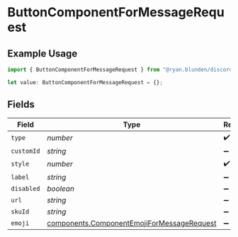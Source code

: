 # ButtonComponentForMessageRequest

## Example Usage

```typescript
import { ButtonComponentForMessageRequest } from "@ryan.blunden/discord/models/components";

let value: ButtonComponentForMessageRequest = {};
```

## Fields

| Field                                                                                                    | Type                                                                                                     | Required                                                                                                 | Description                                                                                              |
| -------------------------------------------------------------------------------------------------------- | -------------------------------------------------------------------------------------------------------- | -------------------------------------------------------------------------------------------------------- | -------------------------------------------------------------------------------------------------------- |
| `type`                                                                                                   | *number*                                                                                                 | :heavy_check_mark:                                                                                       | N/A                                                                                                      |
| `customId`                                                                                               | *string*                                                                                                 | :heavy_minus_sign:                                                                                       | N/A                                                                                                      |
| `style`                                                                                                  | *number*                                                                                                 | :heavy_check_mark:                                                                                       | N/A                                                                                                      |
| `label`                                                                                                  | *string*                                                                                                 | :heavy_minus_sign:                                                                                       | N/A                                                                                                      |
| `disabled`                                                                                               | *boolean*                                                                                                | :heavy_minus_sign:                                                                                       | N/A                                                                                                      |
| `url`                                                                                                    | *string*                                                                                                 | :heavy_minus_sign:                                                                                       | N/A                                                                                                      |
| `skuId`                                                                                                  | *string*                                                                                                 | :heavy_minus_sign:                                                                                       | N/A                                                                                                      |
| `emoji`                                                                                                  | [components.ComponentEmojiForMessageRequest](../../models/components/componentemojiformessagerequest.md) | :heavy_minus_sign:                                                                                       | N/A                                                                                                      |